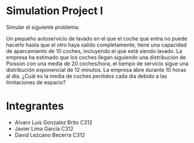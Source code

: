 
# Simulation Project I

Simular el siguiente problema:

Un pequeño autoservicio de lavado en el que el coche que entra no puede
hacerlo hasta que el otro haya salido completamente, tiene una capacidad de
aparcamiento de $10$ coches, incluyendo el que está siendo lavado. La empresa ha
estimado que los coches llegan siguiendo una distribución de Poisson con una
media de $20$ coches/hora, el tiempo de servicio sigue una distribución exponencial
de $12$ minutos. La empresa abre durante $10$ horas al día. ¿Cuál es la media de
coches perdidos cada día debido a las limitaciones de espacio?

# Integrantes

- Alvaro Luis Gonzalez Brito C312
- Javier Lima García C312
- David Lezcano Becerra C312